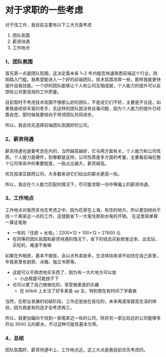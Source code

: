 # 对于求职的一些考虑

对于找工作，我目前主要有以下三大方面考虑

1. 团队氛围
2. 薪资待遇
3. 工作地点


### 1、团队氛围

首先第一点是团队氛围，这决定着未来 1~2 年内能否快速熟悉前端这个行业，刚刚踏入门槛，我希望能进入一个好的前端团队，技术氛围浓厚一些，那样我能更快提升自我技能。一个好的团队能够让个人和公司互相成就，个人能力的提升可以反馈给公司更高效的工作质量。

目前暂时不考虑技术氛围不够那么好的团队，不是说它们不好，主要是不合适，如果我是经验丰富的老手，去这样的团队就没有丝毫问题，因为个人能力的提升已经靠自觉，那时候我更倾向于带领团队共同进步。

所以，我会优先选择前端团队氛围好的公司。

### 2、薪资待遇

薪资待遇也是要考虑在内的，当然越高越好，它与两方面有关，个人能力和公司性质。个人能力是硬件，到哪都是这样。公司性质是多方面的考量，主要看前端在整个公司体系中的重要程度，一般占比越大，薪资越高。

优先投递互联网公司，大多数来讲它们给出的薪水更高一些。

所以，我会在个人能力匹配的情况下，尽可能求取一份中等偏上的薪资待遇。

### 3、工作地点

工作地点对我而言也在考虑之中，因为在家在上海，有住的地方，所以更加倾向于找一个离家近一点的工作，这就能省下一大笔住房和水电的开销。
在这里简单算一算这笔账

- 一年的「住房 + 水电」：2200×12 + 100×12 = 27600 元
- 在同等的团队氛围和薪资待遇的情况下，省下的钱去买新款笔记本、出去玩、买吃的，难道不香嘛


如果在外租房，基本不做饭，会以点外卖居多，生活体验来讲不如住在自己家里，毕竟家里有厨房、冰箱、独立书房等。

- 这就可以不顾虑地买东西了，因为有一大片地方可以放
   - 小出租屋可能放不下
- 也可以累了自己做做吃的，享受做美食的乐趣
   - 在 bilibili 上关注了好多美食 up 主，特别想在有时间了学着做


当然，在职业发展的初级阶段，工作还是放在首位的，未来再逐渐提高生活的体验，因为我是有的选才会考虑再三。

所以，我更加偏向于找到一家离家近一些的公司，除非另一家比较远的公司能够多开出 3000 元的薪水，不过这种可能性基本为零。


### 4、总结

团队氛围好、薪资待遇中上、工作地点近，这三大点是我目前优先考虑的。

